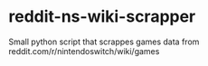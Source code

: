 # reddit-ns-wiki-scrapper
Small python script that scrappes games data from reddit.com/r/nintendoswitch/wiki/games

